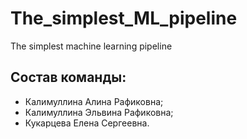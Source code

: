 # The_simplest_ML_pipeline
The simplest machine learning pipeline

 ## Состав команды:
- Калимуллина Алина Рафиковна;
- Калимуллина Эльвина Рафиковна;
- Кукарцева Елена Сергеевна.